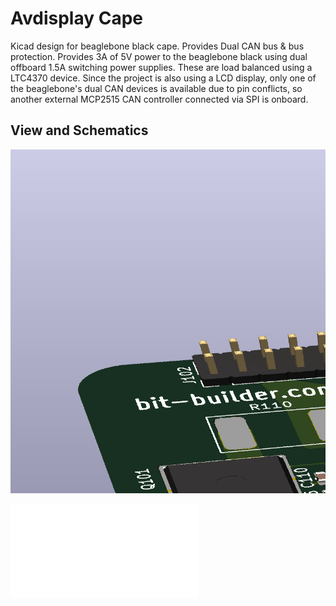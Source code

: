 # Avdisplay Cape

Kicad design for beaglebone black cape. Provides Dual CAN bus & bus
protection. Provides 3A of 5V power to the beaglebone black using dual
offboard 1.5A switching power supplies. These are load balanced using
a LTC4370 device. Since the project is also using a LCD display, only
one of the beaglebone's dual CAN devices is available due to pin
conflicts, so another external MCP2515 CAN controller connected via SPI is
onboard.

## View and Schematics

![3D View](avdisplay-cape-3D.png)

![Schematics](avdisplay-cap.pdf)

